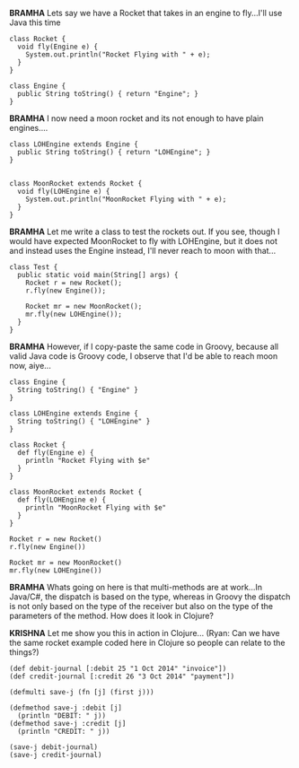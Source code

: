 **BRAMHA** Lets say we have a Rocket that takes in an engine to fly...I'll use Java this time

```
class Rocket {
  void fly(Engine e) {
    System.out.println("Rocket Flying with " + e);
  }
}

class Engine {
  public String toString() { return "Engine"; }
}
```

**BRAMHA**  I now need a moon rocket and its not enough to have plain engines....
```
class LOHEngine extends Engine {
  public String toString() { return "LOHEngine"; }
}


class MoonRocket extends Rocket {
  void fly(LOHEngine e) {
    System.out.println("MoonRocket Flying with " + e);
  }
}
```
**BRAMHA** Let me write a class to test the rockets out.  If you see, though I would
have expected MoonRocket to fly with LOHEngine, but it does not and instead uses the
Engine instead, I'll never reach to moon with that...
```
class Test {
  public static void main(String[] args) {
    Rocket r = new Rocket();
    r.fly(new Engine());

    Rocket mr = new MoonRocket();
    mr.fly(new LOHEngine());
  }
}
```
**BRAMHA** However, if I copy-paste the same code in Groovy, because all valid Java
code is Groovy code, I observe that I'd be able to reach moon now, aiye...

```
class Engine {
  String toString() { "Engine" }
}

class LOHEngine extends Engine {
  String toString() { "LOHEngine" }
}

class Rocket {
  def fly(Engine e) {
    println "Rocket Flying with $e"
  }
}

class MoonRocket extends Rocket {
  def fly(LOHEngine e) {
    println "MoonRocket Flying with $e"
  }
}

Rocket r = new Rocket()
r.fly(new Engine())

Rocket mr = new MoonRocket()
mr.fly(new LOHEngine())
```
**BRAMHA**  Whats going on here is that multi-methods are at work...In Java/C#, the
dispatch is based on the type, whereas in Groovy the dispatch is not only
based on the type of the receiver but also on the type of the parameters
of the method.  How does it look in Clojure?

**KRISHNA** Let me show you this in action in Clojure...  (Ryan: Can we have the
same rocket example coded here in Clojure so people can relate to the things?)
```
(def debit-journal [:debit 25 "1 Oct 2014" "invoice"])
(def credit-journal [:credit 26 "3 Oct 2014" "payment"])

(defmulti save-j (fn [j] (first j)))

(defmethod save-j :debit [j]
  (println "DEBIT: " j))
(defmethod save-j :credit [j]
  (println "CREDIT: " j))

(save-j debit-journal)
(save-j credit-journal)
```